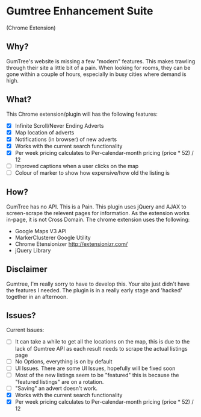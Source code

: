 # Gumtree Enhancement Suite
(Chrome Extension)

## Why?
GumTree's website is missing a few "modern" features. This makes trawling through their site a little bit of a pain. When looking for rooms, they can be gone within a couple of hours, especially in busy cities where demand is high.

## What?
This Chrome extension/plugin will has the following features:

- [x] Infinite Scroll/Never Ending Adverts
- [x] Map location of adverts
- [x] Notifications (in browser) of new adverts
- [x] Works with the current search functionality
- [x] Per week pricing calculates to Per-calendar-month pricing (price * 52) / 12
- [ ] Improved captions when a user clicks on the map
- [ ] Colour of marker to show how expensive/how old the listing is

## How?
GumTree has no API. This is a Pain. This plugin uses jQuery and AJAX to screen-scrape the relevent pages for information. As the extension works in-page, it is not Cross Domain. The chrome extension uses the following:
- Google Maps V3 API
- MarkerClusterer Google Utility
- Chrome Etensionizer http://extensionizr.com/
- jQuery Library


## Disclaimer
Gumtree, I'm really sorry to have to develop this. Your site just didn't have the features I needed. The plugin is in a really early stage and 'hacked' together in an afternoon. 

## Issues?
Current Issues:
- [ ] It can take a while to get all the locations on the map, this is due to the lack of Gumtree API as each result needs to scrape the actual listings page
- [ ] No Options, everything is on by default
- [ ] UI Issues. There are some UI Issues, hopefully will be fixed soon
- [ ] Most of the new listings seem to be "featured" this is because the "featured listings" are on a rotation.
- [ ] "Saving" an advert doesn't work.
- [x] Works with the current search functionality
- [x] Per week pricing calculates to Per-calendar-month pricing (price * 52) / 12
